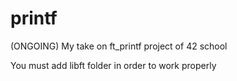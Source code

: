 # printf
 (ONGOING)
My take on ft_printf project of 42 school

You must add libft folder in order to work properly
